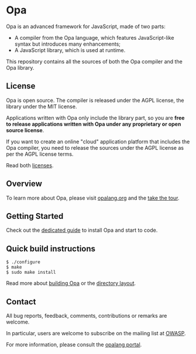 # Opa #

Opa is an advanced framework for JavaScript, made of two parts:

* A compiler from the Opa language, which features JavaScript-like syntax but introduces many enhancements;
* A JavaScript library, which is used at runtime.

This repository contains all the sources of both the Opa compiler and the Opa library.

## License ##

Opa is open source. The compiler is released under the AGPL license, the library under the MIT license. 

Applications written with Opa only include the library part, so you are **free to release applications written with Opa under any proprietary or open source license**.

If you want to create an online "cloud" application platform that includes the Opa compiler, you need to release the sources under the AGPL license as per the AGPL license terms.

Read both [licenses](https://github.com/MLstate/opalang/tree/master/doc). 

## Overview ##

To learn more about Opa, please visit [opalang.org](http://opalang.org) and the [take the tour](https://github.com/MLstate/opalang/wiki/A-tour-of-Opa).

## Getting Started ##

Check out the [dedicated guide](https://github.com/MLstate/opalang/wiki/Getting-started) to install Opa and start to code.

## Quick build instructions ##

    $ ./configure
    $ make
    $ sudo make install

Read more about [building Opa](https://github.com/MLstate/opalang/wiki/Building-Opa) or the [directory layout](https://github.com/MLstate/opalang/wiki/Directory-layout).

Contact
-------

All bug reports, feedback, comments, contributions or remarks are welcome.

In particular, users are welcome to subscribe on the mailing list at [OWASP](https://lists.owasp.org/listinfo/opa).

For more information, please consult the [opalang portal](http://opalang.org).
